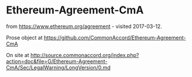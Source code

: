 # Ethereum-Agreement-CmA

from https://www.ethereum.org/agreement - visited 2017-03-12.  

Prose object at <a href="https://github.com/CommonAccord/Ethereum-Agreement-CmA">https://github.com/CommonAccord/Ethereum-Agreement-CmA</a>

On site at <a href="http://source.commonaccord.org/index.php?action=doc&file=G/Ethereum-Agreement-CmA/Sec/LegalWarning/LongVersion/0.md">http://source.commonaccord.org/index.php?action=doc&file=G/Ethereum-Agreement-CmA/Sec/LegalWarning/LongVersion/0.md</a>

